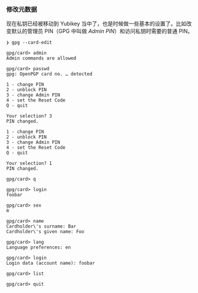 ### 修改元数据

现在私钥已经被移动到 Yubikey 当中了，也是时候做一些基本的设置了。比如改变默认的管理员 PIN（GPG 中叫做 _Admin PIN_）和访问私钥时需要的普通 PIN。

```
❯ gpg --card-edit

gpg/card> admin
Admin commands are allowed

gpg/card> passwd
gpg: OpenPGP card no. … detected

1 - change PIN
2 - unblock PIN
3 - change Admin PIN
4 - set the Reset Code
Q - quit

Your selection? 3
PIN changed.

1 - change PIN
2 - unblock PIN
3 - change Admin PIN
4 - set the Reset Code
Q - quit

Your selection? 1
PIN changed.

gpg/card> q

gpg/card> login
foobar

gpg/card> sex
m

gpg/card> name
Cardholder\'s surname: Bar
Cardholder\'s given name: Foo

gpg/card> lang
Language preferences: en

gpg/card> login
Login data (account name): foobar

gpg/card> list

gpg/card> quit
```
